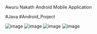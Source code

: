 Awuru Nakath Android Mobile Application

#Java #Android_Project



![image](https://github.com/hirunch/Awurudu-Nakath/assets/116061206/69da5525-d9f0-48e2-8d7e-90ec885732a3)
![image](https://github.com/hirunch/Awurudu-Nakath/assets/116061206/14af348f-9943-4b7a-96ed-e8197f3ba074)
![image](https://github.com/hirunch/Awurudu-Nakath/assets/116061206/5b0da4e4-68ae-470b-ae0a-27d6e708d7b5)
![image](https://github.com/hirunch/Awurudu-Nakath/assets/116061206/86160803-132d-4195-9435-475b9883e109)
